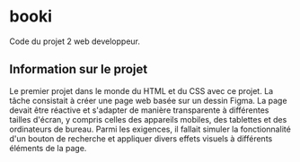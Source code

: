 # booki

Code du projet 2 web developpeur.

## Information sur le projet

Le premier projet dans le monde du HTML et du CSS avec ce projet. La tâche consistait à créer une page web basée sur un dessin Figma. La page devait être réactive et s'adapter de manière transparente à différentes tailles d'écran, y compris celles des appareils mobiles, des tablettes et des ordinateurs de bureau. Parmi les exigences, il fallait simuler la fonctionnalité d'un bouton de recherche et appliquer divers effets visuels à différents éléments de la page.


